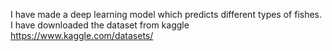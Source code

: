 I have made a deep learning model which predicts different types of fishes. I have downloaded the dataset from kaggle https://www.kaggle.com/datasets/
